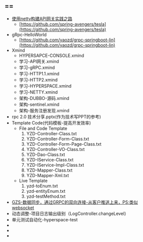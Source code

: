 ## ==

- [使用netty构建API网关实践之路](https://www.jianshu.com/p/e61eb5117ccc)
    - [https://github.com/spring-avengers/tesla](https://github.com/spring-avengers/tesla)
- gRpc-HelloWorld
    - [https://github.com/yaozd/grpc-springboot-lin](https://github.com/yaozd/grpc-springboot-lin)
- Xmind
    - HYPERSAPCE-CONSOLE.xmind
    - 学习-API网关.xmind
    - 学习-gRPC.xmind
    - 学习-HTTP1.1.xmind
    - 学习-HTTP2.xmind
    - 学习-HYPERSPACE.xmind
    - 学习-NETTY.xmind
    - 架构-DUBBO-源码.xmind
    - 架构-sentinel.xmind
    - 架构-服务注册发现.xmind
- rpc 2.0 技术分享.pptx(作为技术写PPT的参考)
- Template Code(代码模板-提高开发效率)
    - File and Code Template
        1. YZD-Controller-Class.txt
        1. YZD-Controller-Form-Class.txt
        1. YZD-Controller-Form-Page-Class.txt
        1. YZD-Controller-VO-Class.txt
        1. YZD-Dao-Class.txt
        1. YZD-IService-Class.txt
        1. YZD-IService-Impl-Class.txt
        1. YZD-Mapper-Class.txt
        1. YZD-Mapper-Xml.txt
    - Live Template
        1. yzd-toEnum.txt
        1. yzd-entityEnum.txt
        1. yzd-testMethod.txt
- [GZS-数据同步，通过GRPC的双向连接-从客户推送上来，PS:类似websocket]()
- 动态调整-项目日志输出级别（LogController.changeLevel）
- 单元测试自动化-hyperspace-test
- []()
- []()
- []()